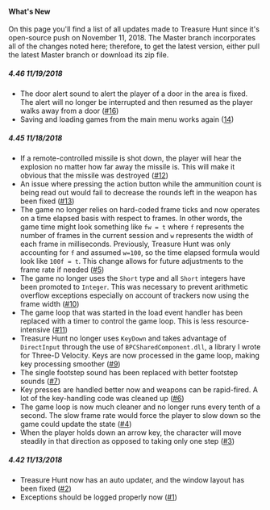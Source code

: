 #### What's New
On this page you'll find a list of all updates made to Treasure Hunt since it's open-source push on November 11, 2018. The Master branch incorporates all of the changes noted here; therefore, to get the latest version, either pull the latest Master branch or download its zip file.

##### 4.46 11/19/2018
- The door alert sound to alert the player of a door in the area is fixed. The alert will no longer be interrupted and then resumed as the player walks away from a door ([#16](../../issues/16))
- Saving and loading games from the main menu works again ([14](../../issues/14))

##### 4.45 11/18/2018
- If a remote-controlled missile is shot down, the player will hear the explosion no matter how far away the missile is. This will make it obvious that the missile was destroyed ([#12](../../issues/12))
- An issue where pressing the action button while the ammunition count is being read out would fail to decrease the rounds left in the weapon has been fixed ([#13](../../issues/13))
- The game no longer relies on hard-coded frame ticks and now operates on a time elapsed basis with respect to frames. In other words, the game time might look something like `fw = t` where `f` represents the number of frames in the current session and `w` represents the width of each frame in milliseconds. Previously, Treasure Hunt was only accounting for `f` and assumed `w=100`, so the time elapsed formula would look like `100f = t`. This change allows for future adjustments to the frame rate if needed ([#5](../../issues/5))
- The game no longer uses the `Short` type and all `Short` integers have been promoted to `Integer`. This was necessary to prevent arithmetic overflow exceptions especially on account of trackers now using the frame width ([#10](../../issues/10))
- The game loop that was started in the load event handler has been replaced with a timer to control the game loop. This is less resource-intensive ([#11](../../issues/11))
- Treasure Hunt no longer uses `KeyDown` and takes advantage of `DirectInput` through the use of `BPCSharedComponent.dll`, a library I wrote for Three-D Velocity. Keys are now processed in the game loop, making key processing smoother ([#9](../../issues/9))
- The single footstep sound has been replaced with better footstep sounds ([#7](../../issues/7))
- Key presses are handled better now and weapons can be rapid-fired. A lot of the key-handling code was cleaned up ([#6](../../issues/6))
- The game loop is now much cleaner and no longer runs every tenth of a second. The slow frame rate would force the player to slow down so the game could update the state ([#4](../../issues/4))
- When the player holds down an arrow key, the character will move steadily in that direction as opposed to taking only one step ([#3](../../issues/3))

##### 4.42 11/13/2018
- Treasure Hunt now has an auto updater, and the window layout has been fixed ([#2](../../issues/2))
- Exceptions should be logged properly now ([#1](../../issues/1))